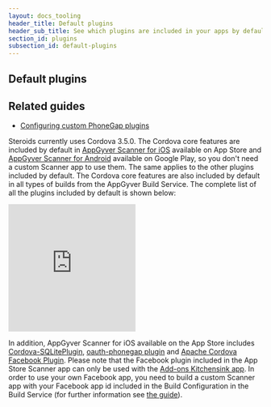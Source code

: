 ```yaml
---
layout: docs_tooling
header_title: Default plugins
header_sub_title: See which plugins are included in your apps by default
section_id: plugins
subsection_id: default-plugins
---
```

<section class="docs-section" id="default-plugins">

# Default plugins

## Related guides

- [Configuring custom PhoneGap plugins](/tooling/plugins/configuring-custom-plugins)

Steroids currently uses Cordova 3.5.0. The Cordova core features are included by default in [AppGyver Scanner for iOS](https://itunes.apple.com/us/app/appgyver-scanner/id575076515?mt=8) available on App Store and [AppGyver Scanner for Android](https://play.google.com/store/apps/details?id=com.appgyver.freshandroid&hl=en) available on Google Play, so you don't need a custom Scanner app to use them. The same applies to the other plugins included by default. The Cordova core features are also included by default in all types of builds from the AppGyver Build Service. The complete list of all the plugins included by default is shown below:

<div style="position:relative;padding-bottom:50%;width:100%">
<embed src="https://docs.google.com/spreadsheets/d/1kHGOjSWMUdXN-CmEW4iw9g8k45R9a_fj-39re1hmqUY/pubhtml?gid=0&single=true" style="position:absolute;top:0;left:0;width:50%;height:100%">
</div>

In addition, AppGyver Scanner for iOS available on the App Store includes [Cordova-SQLitePlugin](https://github.com/lite4cordova/Cordova-SQLitePlugin), [oauth-phonegap plugin](https://github.com/oauth-io/oauth-phonegap) and [Apache Cordova Facebook Plugin](https://github.com/AppGyver/phonegap-facebook-plugin). Please note that the Facebook plugin included in the App Store Scanner app can only be used with the [Add-ons Kitchensink app](https://github.com/AppGyver/addons-kitchensink). In order to use your own Facebook app, you need to build a custom Scanner app with your Facebook app id included in the Build Configuration in the Build Service (for further information see [the guide](/tooling/plugins)).

</section>